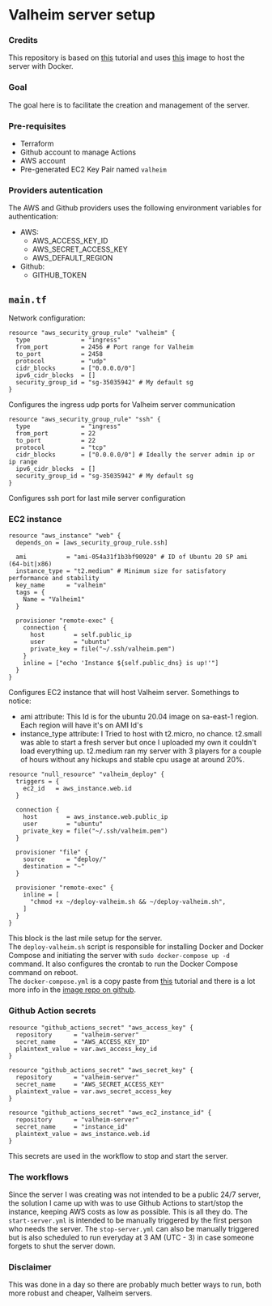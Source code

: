 # Valheim server setup
### Credits
This repository is based on [this](https://updateloop.dev/dedicated-valheim-lightsail/) tutorial and uses [this](https://github.com/mbround18/valheim-docker) image to host the server with Docker.

### Goal
The goal here is to facilitate the creation and management of the server.

### Pre-requisites
* Terraform
* Github account to manage Actions
* AWS account
* Pre-generated EC2 Key Pair named ``valheim``

### Providers autentication
The AWS and Github providers uses the following environment variables for authentication:
* AWS:
    * AWS_ACCESS_KEY_ID
    * AWS_SECRET_ACCESS_KEY
    * AWS_DEFAULT_REGION 
* Github:
    * GITHUB_TOKEN

## ``main.tf``
Network configuration:
```hcl
resource "aws_security_group_rule" "valheim" {
  type              = "ingress"
  from_port         = 2456 # Port range for Valheim
  to_port           = 2458
  protocol          = "udp"
  cidr_blocks       = ["0.0.0.0/0"]
  ipv6_cidr_blocks  = []
  security_group_id = "sg-35035942" # My default sg
}
```
Configures the ingress udp ports for Valheim server communication
```hcl
resource "aws_security_group_rule" "ssh" {
  type              = "ingress"
  from_port         = 22
  to_port           = 22
  protocol          = "tcp"
  cidr_blocks       = ["0.0.0.0/0"] # Ideally the server admin ip or ip range
  ipv6_cidr_blocks  = []
  security_group_id = "sg-35035942" # My default sg
}
```
Configures ssh port for last mile server configuration

### EC2 instance 
```hcl
resource "aws_instance" "web" {
  depends_on = [aws_security_group_rule.ssh]

  ami           = "ami-054a31f1b3bf90920" # ID of Ubuntu 20 SP ami (64-bit|x86)
  instance_type = "t2.medium" # Minimum size for satisfatory performance and stability
  key_name      = "valheim"
  tags = {
    Name = "Valheim1"
  }

  provisioner "remote-exec" {
    connection {
      host        = self.public_ip
      user        = "ubuntu"
      private_key = file("~/.ssh/valheim.pem")
    }
    inline = ["echo 'Instance ${self.public_dns} is up!'"]
  }
}
```
Configures EC2 instance that will host Valheim server. Somethings to notice:
* ami attribute: This Id is for the ubuntu 20.04 image on sa-east-1 region. Each region will have it's on AMI Id's
* instance_type attribute: I Tried to host with t2.micro, no chance. t2.small was able to start a fresh server but once I uploaded my own it couldn't load everything up. t2.medium ran my server with 3 players for a couple of hours without any hickups and stable cpu usage at around 20%.

```hcl
resource "null_resource" "valheim_deploy" {
  triggers = {
    ec2_id   = aws_instance.web.id
  }

  connection {
    host        = aws_instance.web.public_ip
    user        = "ubuntu"
    private_key = file("~/.ssh/valheim.pem")
  }

  provisioner "file" {
    source      = "deploy/"
    destination = "~"
  }

  provisioner "remote-exec" {
    inline = [
      "chmod +x ~/deploy-valheim.sh && ~/deploy-valheim.sh",
    ]
  }
}
```
This block is the last mile setup for the server.  
The ``deploy-valheim.sh`` script is responsible for installing Docker and Docker Compose and initiating the server with ``sudo docker-compose up -d`` command. It also configures the crontab to run the Docker Compose command on reboot.  
The ``docker-compose.yml`` is a copy paste from [this](https://updateloop.dev/dedicated-valheim-lightsail/) tutorial and there is a lot more info in the [image repo on github](https://github.com/mbround18/valheim-docker).

### Github Action secrets
```hcl
resource "github_actions_secret" "aws_access_key" {
  repository      = "valheim-server"
  secret_name     = "AWS_ACCESS_KEY_ID"
  plaintext_value = var.aws_access_key_id
}

resource "github_actions_secret" "aws_secret_key" {
  repository      = "valheim-server"
  secret_name     = "AWS_SECRET_ACCESS_KEY"
  plaintext_value = var.aws_secret_access_key
}

resource "github_actions_secret" "aws_ec2_instance_id" {
  repository      = "valheim-server"
  secret_name     = "instance_id"
  plaintext_value = aws_instance.web.id
}
```
This secrets are used in the workflow to stop and start the server.

### The workflows
Since the server I was creating was not intended to be a public 24/7 server, the solution I came up with was to use Github Actions to start/stop the instance, keeping AWS costs as low as possible. This is all they do. The ``start-server.yml`` is intended to be manually triggered by the first person who needs the server. The ``stop-server.yml`` can also be manually triggered but is also scheduled to run everyday at 3 AM (UTC - 3) in case someone forgets to shut the server down.

### Disclaimer
This was done in a day so there are probably much better ways to run, both more robust and cheaper, Valheim servers.




